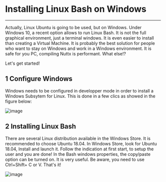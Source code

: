 # Installing Linux Bash on Windows
-------------------------------------

Actually, Linux Ubuntu is going to be used, but on Windows. Under Windows 10, a recent option allows to run Linux Bash. 
It is not the full graphical environment, just a terminal windows. It is even easier to install than creating a Virtual Machine.
It is probably the best solution for people who want to stay on Windows and work in a Windows environment.
It is safe for you PC, compiling Nuttx is performant. What else!?

Let's get started!

## 1 Configure Windows

Windows needs to be configured in developper mode in order to install a Windows Subsytem for Linux.
This is done in a few clics as showed in the figure below:


![image](https://bertvoldenuit.github.io/Nuttx-mdwiki/en/pages/uploads/images/Linux_WSL.png)

## 2 Installing Linux Bash

There are several Linux distribution available in the Windows Store. It is recommended to choose Ubuntu 18.04.
In Windows Store, look for Ubuntu 18.04, Install and launch it. Follow the indication at first start,
to setup the user and you are done! In the Bash windows properties, the copy/paste option can be 
turned on. It is very useful. Be aware, you need to use Ctrl+Shift+ C or V. That's it!

![image](https://bertvoldenuit.github.io/Nuttx-mdwiki/en/pages/uploads/images/Ubuntu_WSL.png)